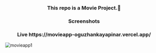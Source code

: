 <h3 align="center">  This repo is a Movie Project.👋</h3>

<h3 align="center">Screenshots</h3>

<h3 align="center">Live https://movieapp-oguzhankayapinar.vercel.app/ </h3>



![movieapp1](https://github.com/oguzhankayapinar/MovieApp/assets/99039655/6d738cb3-8014-4f37-a814-2e6b8ab2b57a)
